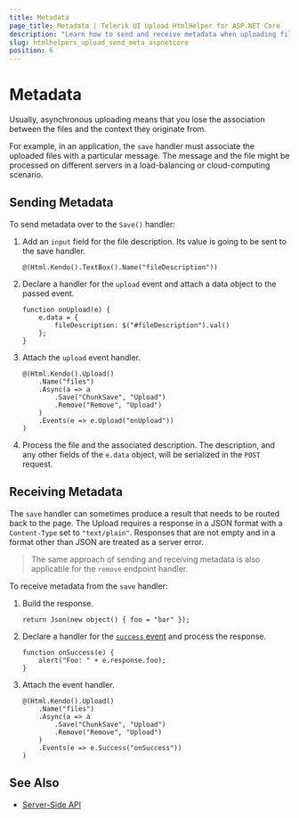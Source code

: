 ```yaml
---
title: Metadata
page_title: Metadata | Telerik UI Upload HtmlHelper for ASP.NET Core
description: "Learn how to send and receive metadata when uploading files with the Telerik UI Upload HtmlHelper for ASP.NET Core (MVC 6 or ASP.NET Core MVC)."
slug: htmlhelpers_upload_send_meta_aspnetcore
position: 6
---
```


# Metadata

Usually, asynchronous uploading means that you lose the association between the files and the context they originate from.

For example, in an application, the `save` handler must associate the uploaded files with a particular message. The message and the file might be processed on different servers in a load-balancing or cloud-computing scenario.

## Sending Metadata

To send metadata over to the `Save()` handler:

1. Add an `input` field for the file description. Its value is going to be sent to the save handler.

    ```
    @(Html.Kendo().TextBox().Name("fileDescription"))
    ```

2. Declare a handler for the `upload` event and attach a data object to the passed event.

    ```
    function onUpload(e) {
        e.data = {
            fileDescription: $("#fileDescription").val()
        };
    }
    ```

3. Attach the `upload` event handler.    

    ```
    @(Html.Kendo().Upload()
        .Name("files")
        .Async(a => a
            .Save("ChunkSave", "Upload")
            .Remove("Remove", "Upload")
        )
        .Events(e => e.Upload("onUpload"))
    )
    ```

4. Process the file and the associated description. The description, and any other fields of the `e.data` object, will be serialized in the `POST` request.

## Receiving Metadata

The `save` handler can sometimes produce a result that needs to be routed back to the page. The Upload requires a response in a JSON format with a `Content-Type` set to `"text/plain"`. Responses that are not empty and in a format other than JSON are treated as a server error.

> The same approach of sending and receiving metadata is also applicable for the `remove` endpoint handler.

To receive metadata from the `save` handler:

1. Build the response.

    ```
    return Json(new object() { foo = "bar" });
    ```

2. Declare a handler for the [`success` event](https://docs.telerik.com/kendo-ui/api/javascript/ui/upload/events/success) and process the response.

    ```
    function onSuccess(e) {
        alert("Foo: " + e.response.foo);
    }
    ```

3. Attach the event handler.

    ```
    @(Html.Kendo().Upload()
        .Name("files")
        .Async(a => a
            .Save("ChunkSave", "Upload")
            .Remove("Remove", "Upload")
        )
        .Events(e => e.Success("onSuccess"))
    )
    ```

## See Also

* [Server-Side API](/api/upload)
